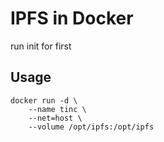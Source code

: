 # IPFS in Docker

run init for first

## Usage
```
docker run -d \
    --name tinc \
    --net=host \
    --volume /opt/ipfs:/opt/ipfs
```

